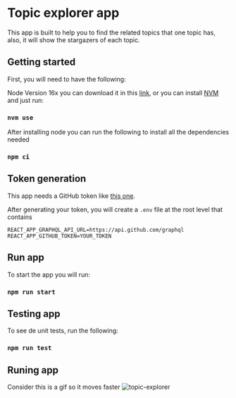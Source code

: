# Topic explorer app
This app is built to help you to find the related topics that one topic has, also, it will show the stargazers of each topic.

## Getting started

First, you will need to have the following:

Node Version 16x you can download it in this [link](https://nodejs.org), or you can install [NVM](https://github.com/nvm-sh/nvm#installing-and-updating) and just run:

### `nvm use` 

After installing node you can run the following to install all the dependencies needed

### `npm ci`

## Token generation

This app needs a GitHub token like [this one](https://docs.github.com/en/graphql/guides/forming-calls-with-graphql).

After generating your token, you will create a `.env` file at the root level that contains

```
REACT_APP_GRAPHQL_API_URL=https://api.github.com/graphql
REACT_APP_GITHUB_TOKEN=YOUR_TOKEN
```

## Run app
To start the app you will run:

### `npm run start`

## Testing app
To see de unit tests, run the following:

### `npm run test`

## Runing app
Consider this is a gif so it moves faster 
![topic-explorer](https://user-images.githubusercontent.com/22249282/185492115-2df48072-758a-442c-b034-95e21d13c1fb.gif)

